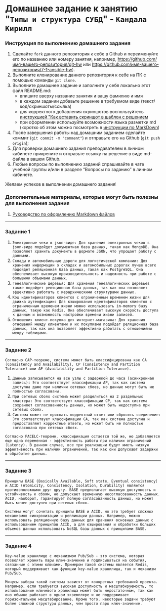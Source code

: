 # Домашнее задание к занятию "`Типы и структура СУБД`" - `Кандала Кирилл`


### Инструкция по выполнению домашнего задания

   1. Сделайте `fork` данного репозитория к себе в Github и переименуйте его по названию или номеру занятия, например, https://github.com/имя-вашего-репозитория/git-hw или  https://github.com/имя-вашего-репозитория/7-1-ansible-hw).
   2. Выполните клонирование данного репозитория к себе на ПК с помощью команды `git clone`.
   3. Выполните домашнее задание и заполните у себя локально этот файл README.md:
      - впишите вверху название занятия и вашу фамилию и имя
      - в каждом задании добавьте решение в требуемом виде (текст/код/скриншоты/ссылка)
      - для корректного добавления скриншотов воспользуйтесь [инструкцией "Как вставить скриншот в шаблон с решением](https://github.com/netology-code/sys-pattern-homework/blob/main/screen-instruction.md)
      - при оформлении используйте возможности языка разметки md (коротко об этом можно посмотреть в [инструкции  по MarkDown](https://github.com/netology-code/sys-pattern-homework/blob/main/md-instruction.md))
   4. После завершения работы над домашним заданием сделайте коммит (`git commit -m "comment"`) и отправьте его на Github (`git push origin`);
   5. Для проверки домашнего задания преподавателем в личном кабинете прикрепите и отправьте ссылку на решение в виде md-файла в вашем Github.
   6. Любые вопросы по выполнению заданий спрашивайте в чате учебной группы и/или в разделе “Вопросы по заданию” в личном кабинете.
   
Желаем успехов в выполнении домашнего задания!
   
### Дополнительные материалы, которые могут быть полезны для выполнения задания

1. [Руководство по оформлению Markdown файлов](https://gist.github.com/Jekins/2bf2d0638163f1294637#Code)

---

### Задание 1

1. `Электронные чеки в json-виде: Для хранения электронных чеков в json-виде подойдет документная база данных, такая как MongoDB. Она позволяет хранить документы в формате JSON, что упрощает работу с данными.`
2. `Склады и автомобильные дороги для логистической компании: Для хранения информации о складах и автомобильных дорогах лучше всего подойдет реляционная база данных, такая как PostgreSQL. Она обеспечивает высокую производительность и надежность при работе с большими объемами данных.`
3. `Генеалогические деревья: Для хранения генеалогических деревьев также подойдет реляционная база данных, так как она позволяет эффективно работать с иерархическими структурами данных.`
4. `Кэш идентификаторов клиентов с ограниченным временем жизни для движка аутенфикации: Для кэширования идентификаторов клиентов с ограниченным временем жизни можно использовать in-memory базу данных, такую как Redis. Она обеспечивает высокую скорость доступа к данным и возможность настройки времени жизни записей.`
5. `Отношения клиент-покупка для интернет-магазина: Для хранения отношений между клиентами и их покупками подойдет реляционная база данных, так как она позволяет эффективно работать с отношениями между таблицами.`


---

### Задание 2

`Согласно CAP-теореме, система может быть классифицирована как CA (Consistency and Availability), CP (Consistency and Partition Tolerance) или AP (Availability and Partition Tolerance).`

1. `Данные записываются на все узлы с задержкой до часа (асинхронная запись): Это соответствует классификации AP, так как система доступна даже при наличии сетевых сбоев, но данные могут быть не полностью согласованы.`
2. `При сетевых сбоях система может разделиться на 2 раздельных кластера: Это соответствует классификации CP, так как система сохраняет согласованность данных, но может быть недоступна при сетевых сбоях.`
3. `Система может не прислать корректный ответ или сбросить соединение: Это соответствует классификации CA, так как система доступна и предоставляет корректные ответы, но может быть не полностью согласована при сетевых сбоях.`

`Согласно PACELC-теореме, классификация остается той же, но добавляется еще одна переменная - эффективность работы при наличии ограничений (Latency). В данном случае, все три реализации будут иметь низкую эффективность при наличии ограничений, так как они допускают задержки в обработке данных.`

---

### Задание 3

`Принципы BASE (Basically Available, Soft state, Eventual consistency) и ACID (Atomicity, Consistency, Isolation, Durability) являются противоположными друг другу. BASE предполагает высокую доступность и устойчивость к сбоям, но допускает временную несогласованность данных. ACID, наоборот, гарантирует полную согласованность данных, но может быть менее доступен при сетевых сбоях.`

`Системы могут сочетать принципы BASE и ACID, но это требует сложных механизмов синхронизации и репликации данных. Например, можно использовать реляционную базу данных для хранения основных данных с использованием принципов ACID, а для кэширования и обработки больших объемов данных использовать NoSQL базы данных с принципами BASE.`

---

### Задание 4

`Key-value хранилище с механизмом Pub/Sub - это система, которая позволяет хранить пары ключ-значение и подписываться на события, связанные с этими ключами. Примером такой системы является Redis, который поддерживает как функции key-value хранилища, так и механизм Pub/Sub.`

`Минусы выбора такой системы зависят от конкретных требований проекта. Например, если требуется высокая доступность и масштабируемость, то использование ключевого хранилища может быть недостаточным, так как оно обычно работает в одном экземпляре и не поддерживает горизонтальное масштабирование. Кроме того, некоторые задачи требуют более сложной структуры данных, чем просто пары ключ-значение.`

